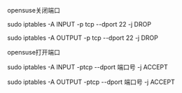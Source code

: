 opensuse关闭端口

sudo iptables -A INPUT -p tcp --dport 22 -j DROP

sudo iptables -A OUTPUT -p tcp --dport 22 -j DROP



opensuse打开端口

sudo iptables -A INPUT -ptcp --dport 端口号 -j ACCEPT

sudo iptables -A OUTPUT -ptcp --dport 端口号 -j ACCEPT

